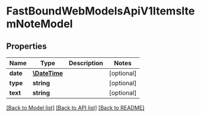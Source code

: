 # FastBoundWebModelsApiV1ItemsItemNoteModel

## Properties
Name | Type | Description | Notes
------------ | ------------- | ------------- | -------------
**date** | [**\DateTime**](\DateTime.md) |  | [optional] 
**type** | **string** |  | [optional] 
**text** | **string** |  | [optional] 

[[Back to Model list]](../../README.md#documentation-for-models) [[Back to API list]](../../README.md#documentation-for-api-endpoints) [[Back to README]](../../README.md)

